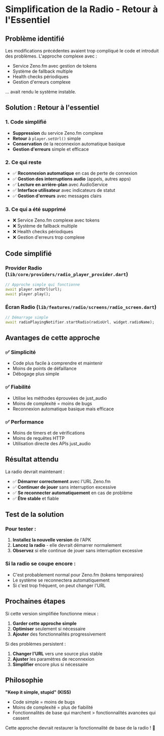# Simplification de la Radio - Retour à l'Essentiel

## Problème identifié

Les modifications précédentes avaient trop compliqué le code et introduit des problèmes. L'approche complexe avec :
- Service Zeno.fm avec gestion de tokens
- Système de fallback multiple
- Health checks périodiques
- Gestion d'erreurs complexe

... avait rendu le système instable.

## Solution : Retour à l'essentiel

### 1. **Code simplifié**
- **Suppression** du service Zeno.fm complexe
- **Retour** à `player.setUrl()` simple
- **Conservation** de la reconnexion automatique basique
- **Gestion d'erreurs** simple et efficace

### 2. **Ce qui reste**
- ✅ **Reconnexion automatique** en cas de perte de connexion
- ✅ **Gestion des interruptions audio** (appels, autres apps)
- ✅ **Lecture en arrière-plan** avec AudioService
- ✅ **Interface utilisateur** avec indicateurs de statut
- ✅ **Gestion d'erreurs** avec messages clairs

### 3. **Ce qui a été supprimé**
- ❌ Service Zeno.fm complexe avec tokens
- ❌ Système de fallback multiple
- ❌ Health checks périodiques
- ❌ Gestion d'erreurs trop complexe

## Code simplifié

### Provider Radio (`lib/core/providers/radio_player_provider.dart`)
```dart
// Approche simple qui fonctionne
await player.setUrl(url);
await player.play();
```

### Écran Radio (`lib/features/radio/screens/radio_screen.dart`)
```dart
// Démarrage simple
await radioPlayingNotifier.startRadio(radioUrl, widget.radioName);
```

## Avantages de cette approche

### ✅ **Simplicité**
- Code plus facile à comprendre et maintenir
- Moins de points de défaillance
- Débogage plus simple

### ✅ **Fiabilité**
- Utilise les méthodes éprouvées de just_audio
- Moins de complexité = moins de bugs
- Reconnexion automatique basique mais efficace

### ✅ **Performance**
- Moins de timers et de vérifications
- Moins de requêtes HTTP
- Utilisation directe des APIs just_audio

## Résultat attendu

La radio devrait maintenant :
- ✅ **Démarrer correctement** avec l'URL Zeno.fm
- ✅ **Continuer de jouer** sans interruption excessive
- ✅ **Se reconnecter automatiquement** en cas de problème
- ✅ **Être stable** et fiable

## Test de la solution

### Pour tester :
1. **Installez la nouvelle version** de l'APK
2. **Lancez la radio** - elle devrait démarrer normalement
3. **Observez** si elle continue de jouer sans interruption excessive

### Si la radio se coupe encore :
- C'est probablement normal pour Zeno.fm (tokens temporaires)
- Le système se reconnectera automatiquement
- Si c'est trop fréquent, on peut changer l'URL

## Prochaines étapes

Si cette version simplifiée fonctionne mieux :
1. **Garder cette approche simple**
2. **Optimiser** seulement si nécessaire
3. **Ajouter** des fonctionnalités progressivement

Si des problèmes persistent :
1. **Changer l'URL** vers une source plus stable
2. **Ajuster** les paramètres de reconnexion
3. **Simplifier** encore plus si nécessaire

## Philosophie

**"Keep it simple, stupid" (KISS)**
- Code simple = moins de bugs
- Moins de complexité = plus de fiabilité
- Fonctionnalités de base qui marchent > fonctionnalités avancées qui cassent

Cette approche devrait restaurer la fonctionnalité de base de la radio ! 🎵 